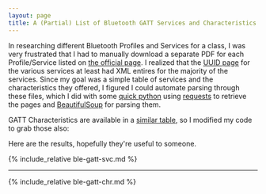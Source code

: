 ```yaml
---
layout: page
title: A (Partial) List of Bluetooth GATT Services and Characteristics
---
```

In researching different Bluetooth Profiles and Services for a class, I was
very frustrated that I had to manually download a separate PDF for each
Profile/Service listed on [the official
page](https://www.bluetooth.com/specifications/gatt/). I realized that the
[UUID page](https://www.bluetooth.com/specifications/gatt/services/) for the
various services at least had XML entires for the majority of the services.
Since my goal was a simple table of services and the characteristics they
offered, I figured I could automate parsing through these files, which I did
with some [quick python](https://github.com/linkoep/gatt_scrape) using
[requests](https://requests.readthedocs.io/en/master/) to retrieve the pages
and [BeautifulSoup](https://www.crummy.com/software/BeautifulSoup/) for parsing
them. 

GATT Characteristics are available in a [similar
table](https://www.bluetooth.com/specifications/gatt/characteristics/), so I
modified my code to grab those also:

Here are the results, hopefully they're useful to someone.

{% include_relative ble-gatt-svc.md %}

---

{% include_relative ble-gatt-chr.md %}

